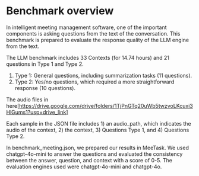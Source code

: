 # Benchmark overview

In intelligent meeting management software, one of the important components is asking questions from the text of the conversation. 
This benchmark is prepared to evaluate the response quality of the LLM engine from the text.

The LLM benchmark includes 33 Contexts (for 14.74 hours) and 21 questions in Type 1 and Type 2.
1.	Type 1: General questions, including summarization tasks (11 questions).
2.	Type 2: Yes/no questions, which required a more straightforward response (10 questions).

The audio files in here[https://drive.google.com/drive/folders/1TjPnGTq20uWb5twzvoLKcuxi3HlGums1?usp=drive_link]

Each sample in the JSON file includes 1) an audio_path, which indicates the audio of the context, 2) the context, 3) Questions Type 1, and 4) Questions Type 2.

In benchmark_meeting.json, we prepared our results in MeeTask. We used chatgpt-4o-mini to answer the questions and evaluated the consistency between the answer, question, and context with a score of 0-5. The evaluation engines used were chatgpt-4o-mini and chatgpt-4o.
